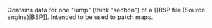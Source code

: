 Contains data for one "lump" (think "section") of a [[BSP file (Source engine)|BSP]]. Intended to be used to patch maps.
